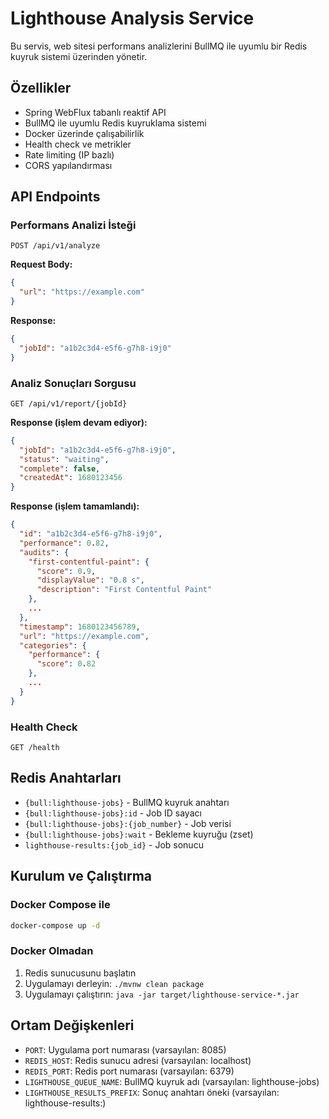 # Lighthouse Analysis Service

Bu servis, web sitesi performans analizlerini BullMQ ile uyumlu bir Redis kuyruk sistemi üzerinden yönetir.

## Özellikler

- Spring WebFlux tabanlı reaktif API
- BullMQ ile uyumlu Redis kuyruklama sistemi
- Docker üzerinde çalışabilirlik
- Health check ve metrikler
- Rate limiting (IP bazlı)
- CORS yapılandırması

## API Endpoints

### Performans Analizi İsteği

```
POST /api/v1/analyze
```

**Request Body:**

```json
{
  "url": "https://example.com"
}
```

**Response:**

```json
{
  "jobId": "a1b2c3d4-e5f6-g7h8-i9j0"
}
```

### Analiz Sonuçları Sorgusu

```
GET /api/v1/report/{jobId}
```

**Response (işlem devam ediyor):**

```json
{
  "jobId": "a1b2c3d4-e5f6-g7h8-i9j0",
  "status": "waiting",
  "complete": false,
  "createdAt": 1680123456
}
```

**Response (işlem tamamlandı):**

```json
{
  "id": "a1b2c3d4-e5f6-g7h8-i9j0",
  "performance": 0.82,
  "audits": {
    "first-contentful-paint": {
      "score": 0.9,
      "displayValue": "0.8 s",
      "description": "First Contentful Paint"
    },
    ...
  },
  "timestamp": 1680123456789,
  "url": "https://example.com",
  "categories": {
    "performance": {
      "score": 0.82
    },
    ...
  }
}
```

### Health Check

```
GET /health
```

## Redis Anahtarları

- `{bull:lighthouse-jobs}` - BullMQ kuyruk anahtarı
- `{bull:lighthouse-jobs}:id` - Job ID sayacı
- `{bull:lighthouse-jobs}:{job_number}` - Job verisi
- `{bull:lighthouse-jobs}:wait` - Bekleme kuyruğu (zset)
- `lighthouse-results:{job_id}` - Job sonucu

## Kurulum ve Çalıştırma

### Docker Compose ile

```bash
docker-compose up -d
```

### Docker Olmadan

1. Redis sunucusunu başlatın
2. Uygulamayı derleyin: `./mvnw clean package`
3. Uygulamayı çalıştırın: `java -jar target/lighthouse-service-*.jar`

## Ortam Değişkenleri

- `PORT`: Uygulama port numarası (varsayılan: 8085)
- `REDIS_HOST`: Redis sunucu adresi (varsayılan: localhost)
- `REDIS_PORT`: Redis port numarası (varsayılan: 6379)
- `LIGHTHOUSE_QUEUE_NAME`: BullMQ kuyruk adı (varsayılan: lighthouse-jobs)
- `LIGHTHOUSE_RESULTS_PREFIX`: Sonuç anahtarı öneki (varsayılan: lighthouse-results:)
